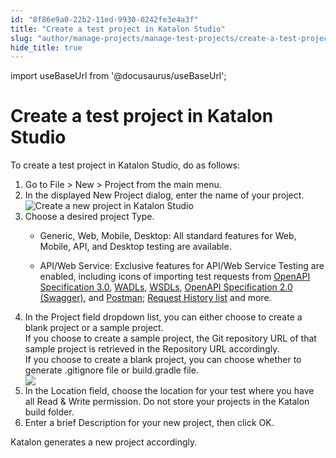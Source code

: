 ```yaml
---
id: "8f86e9a0-22b2-11ed-9930-0242fe3e4a3f"
title: "Create a test project in Katalon Studio"
slug: "author/manage-projects/manage-test-projects/create-a-test-project-in-katalon-studio"
hide_title: true
---
```

import useBaseUrl from '@docusaurus/useBaseUrl';


# <a id="task-1224" class="anchor_top_offset"/><a id="ariaid-title1" class="anchor_top_offset"/>Create a test project in <span xmlns="http://www.w3.org/1999/xhtml" className="ph">Katalon Studio</span> 

<section xmlns="http://www.w3.org/1999/xhtml" className="section context">To create a test project in <span className="ph">Katalon Studio</span>, do as follows:</section> 
<ol xmlns="http://www.w3.org/1999/xhtml" className="ol steps"><li className="li step stepexpand"><span className="ph cmd">Go to <span className="ph uicontrol">File</span> &gt; <span className="ph uicontrol">New</span> &gt; <span className="ph uicontrol">Project</span> from the main menu.</span></li><li className="li step stepexpand"><span className="ph cmd">In the displayed <span className="ph uicontrol">New Project</span> dialog, enter the name of your project.<img className="image" width={500} src={useBaseUrl("/46677cc0-2916-11ed-9930-0242fe3e4a3f.png")} alt="Create a new project in Katalon Studio" /></span></li><li className="li step stepexpand"><span className="ph cmd">Choose a desired project <span className="ph uicontrol">Type</span>.</span><div className="itemgroup info"><ul className="ul"><li className="li"><span className="ph uicontrol">Generic</span>, <span className="ph uicontrol">Web</span>, <span className="ph uicontrol">Mobile</span>, <span className="ph uicontrol">Desktop</span>: All standard features for Web, Mobile, API, and Desktop testing are available.</li><li className="li"><p className="p"><span className="ph uicontrol">API/Web Service</span>: Exclusive features for API/Web Service Testing are enabled, including icons of importing test requests from <a className="xref" href="/author/test-objects/api-test-objects/import-web-service-objects/import-rest-api-with-openapi-specification-3.0-to-katalon-studio">OpenAPI Specification 3.0</a>, <a className="xref" href="/author/test-objects/api-test-objects/import-web-service-objects/import-restful-requests-from-wadls-to-katalon-studio">WADLs</a>, <a className="xref" href="/author/test-objects/api-test-objects/import-web-service-objects/import-soap-requests-from-wsdls-to-katalon-studio">WSDLs</a>, <a className="xref" href="/author/test-objects/api-test-objects/import-web-service-objects/import-restful-requests-from-swagger-2.0">OpenAPI Specification 2.0 (Swagger)</a>, and <a className="xref" href="/author/test-objects/api-test-objects/import-web-service-objects/import-web-service-requests-from-soapui-to-katalon-studio">Postman</a>; <a className="xref" href="/author/test-objects/api-test-objects/request-history-in-katalon-studio">Request History list</a> and more.</p></li></ul></div></li><li className="li step stepexpand"><span className="ph cmd">In the <span className="ph uicontrol">Project</span> field dropdown list, you can either choose to create a blank project or a sample project. </span><div className="itemgroup info">If you choose to create a sample project, the Git repository URL of that sample project is retrieved in the <span className="ph uicontrol">Repository URL</span> accordingly.</div><div className="itemgroup info">If you choose to create a blank project, you can choose whether to generate .gitignore file or build.gradle file.</div><div className="itemgroup info"><img className="image" width={500} src={useBaseUrl("/a039c9d0-b5a0-11ed-825f-0242cfbc79b5.png")} /></div></li><li className="li step stepexpand"><span className="ph cmd">In the <span className="ph uicontrol">Location</span> field, choose the location for your test where you have all Read &amp; Write permission. Do not store your projects in the Katalon build folder.</span></li><li className="li step stepexpand"><span className="ph cmd">Enter a brief <span className="ph uicontrol">Description</span> for your new project, then click <span className="ph uicontrol">OK</span>.</span></li></ol> 
<section xmlns="http://www.w3.org/1999/xhtml" className="section result">Katalon generates a new project accordingly.</section> 
